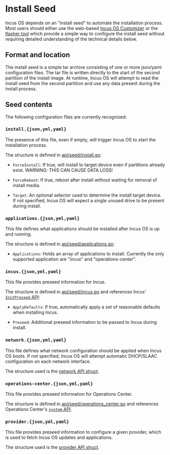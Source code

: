 # Install Seed
Incus OS depends on an "install seed" to automate the installation process. Most
users should either use the web-based [Incus OS Customizer](https://incusos-customizer.linuxcontainers.org/ui/)
or the [flasher tool](flasher-tool.md) which provide a simple way to configure
the install seed without requiring detailed understanding of the technical details
below.

## Format and location
The install seed is a simple tar archive consisting of one or more json/yaml
configuration files. The tar file is written directly to the start of the second
partition of the install image. At runtime, Incus OS will attempt to read the
install seed from the second partition and use any data present during the
install process.

## Seed contents
The following configuration files are currently recognized:

### `install.{json,yml,yaml}`
The presence of this file, even if empty, will trigger Incus OS to start the
installation process.

The structure is defined in [api/seed/install.go](https://github.com/lxc/incus-os/blob/main/incus-osd/api/seed/install.go):

  * `ForceInstall`: If true, will install to target device even if partitions
  already exist. WARNING: THIS CAN CAUSE DATA LOSS!
  
  * `ForceReboot`: If true, reboot after install without waiting for removal of
  install media.
  
  * `Target`: An optional selector used to determine the install target device.
  If not specified, Incus OS will expect a single unused drive to be present
  during install.
  
### `applications.{json,yml,yaml}`
This file defines what applications should be installed after Incus OS is up and
running.

The structure is defined in [api/seed/applications.go](https://github.com/lxc/incus-os/blob/main/incus-osd/api/seed/applications.go):

  * `Applications`: Holds an array of applications to install. Currently the
  only supported application are "incus" and "operations-center".

### `incus.{json,yml,yaml}`
This file provides preseed information for Incus.

The structure is defined in [api/seed/incus.go](https://github.com/lxc/incus-os/blob/main/incus-osd/api/seed/incus.go)
and references Incus' [`InitPreseed` API](https://github.com/lxc/incus/blob/main/shared/api/init.go):

  * `ApplyDefaults`: If true, automatically apply a set of reasonable defaults
  when installing Incus.
  
  * `Preseed`: Additional preseed information to be passed to Incus during
  install.

### `network.{json,yml,yaml}`
This file defines what network configuration should be applied when Incus OS
boots. If not specified, Incus OS will attempt automatic DHCP/SLAAC
configuration on each network interface.

The structure used is the [network API struct](https://github.com/lxc/incus-os/blob/main/incus-osd/api/system_network.go).

### `operations-center.{json,yml,yaml}`
This file provides preseed information for Operations Center.

The structure is defined in [api/seed/operations_center.go](https://github.com/lxc/incus-os/blob/main/incus-osd/api/seed/operations_center.go)
and references Operations Center's [`system` API](https://github.com/FuturFusion/operations-center/blob/main/shared/api/system.go).

### `provider.{json,yml,yaml}`
This file provides preseed information to configure a given provider, which is used
to fetch Incus OS updates and applications.

The structure used is the [provider API struct](https://github.com/lxc/incus-os/blob/main/incus-osd/api/system_provider.go).
